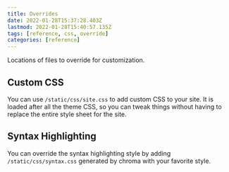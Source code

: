 ```yaml
---
title: Overrides
date: 2022-01-28T15:37:28.403Z
lastmod: 2022-01-28T15:40:57.135Z
tags: [reference, css, override]
categories: [reference]
---
```


Locations of files to override for customization.

<!--more-->

## Custom CSS

You can use `/static/css/site.css` to add custom CSS to your site.  It is
loaded after all the theme CSS, so you can tweak things without having to
replace the entire style sheet for the site.

## Syntax Highlighting

You can override the syntax highlighting style by adding
`/static/css/syntax.css` generated by chroma with your favorite style.
